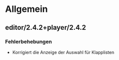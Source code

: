 Allgemein
=========
## editor/2.4.2+player/2.4.2
### Fehlerbehebungen
- Korrigiert die Anzeige der Auswahl für Klapplisten
